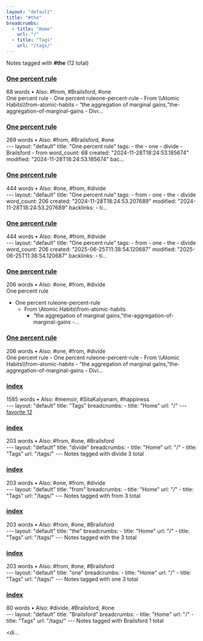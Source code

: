 ```yaml
---
layout: "default"
title: "#the"
breadcrumbs:
  - title: "Home"
    url: "/"
  - title: "Tags"
    url: "/tags/"
---
```

Notes tagged with **#the** (12 total)

<div class="note-grid">

<div class="note-card">
    <h3><a href="one-percent-rule/">One percent rule</a></h3>
    <div class="note-meta">
        68 words
        • Also: #from, #Brailsford, #one
    </div>
    <div class="note-excerpt">One percent rule
- One percent ruleone-percent-rule
	- From \\Atomic Habits\\from-atomic-habits
		- “the aggregation of marginal gains,”the-aggregation-of-marginal-gains
		- Divi...</div>
</div>

<div class="note-card">
    <h3><a href="docs/one-percent-rule/index/">One percent rule</a></h3>
    <div class="note-meta">
        269 words
        • Also: #from, #Brailsford, #one
    </div>
    <div class="note-excerpt">---
layout: "default"
title: "One percent rule"
tags:
  - the
  - one
  - divide
  - Brailsford
  - from
word_count: 68
created: "2024-11-28T18:24:53.185674"
modified: "2024-11-28T18:24:53.185674"
bac...</div>
</div>

<div class="note-card">
    <h3><a href="docs/logseq/bak/one-percent-rule/2024-10-05t08_51_53419zdesktop/index/">One percent rule</a></h3>
    <div class="note-meta">
        444 words
        • Also: #one, #from, #divide
    </div>
    <div class="note-excerpt">---
layout: "default"
title: "One percent rule"
tags:
  - from
  - one
  - the
  - divide
word_count: 206
created: "2024-11-28T18:24:53.207689"
modified: "2024-11-28T18:24:53.207689"
backlinks:
  - ti...</div>
</div>

<div class="note-card">
    <h3><a href="docs/logseq/bak/one-percent-rule/2025-06-25t18_36_37315zdesktop/index/">One percent rule</a></h3>
    <div class="note-meta">
        444 words
        • Also: #one, #from, #divide
    </div>
    <div class="note-excerpt">---
layout: "default"
title: "One percent rule"
tags:
  - from
  - one
  - the
  - divide
word_count: 206
created: "2025-06-25T11:38:54.120687"
modified: "2025-06-25T11:38:54.120687"
backlinks:
  - ti...</div>
</div>

<div class="note-card">
    <h3><a href="logseq/bak/one-percent-rule/2024-10-05t08_51_53419zdesktop/">One percent rule</a></h3>
    <div class="note-meta">
        206 words
        • Also: #one, #from, #divide
    </div>
    <div class="note-excerpt">One percent rule

- One percent ruleone-percent-rule
  - From \\Atomic Habits\\from-atomic-habits
    - “the aggregation of marginal gains,”the-aggregation-of-marginal-gains
    -...</div>
</div>

<div class="note-card">
    <h3><a href="logseq/bak/one-percent-rule/2025-06-25t18_36_37315zdesktop/">One percent rule</a></h3>
    <div class="note-meta">
        206 words
        • Also: #one, #from, #divide
    </div>
    <div class="note-excerpt">One percent rule
- One percent ruleone-percent-rule
	- From \\Atomic Habits\\from-atomic-habits
		- “the aggregation of marginal gains,”the-aggregation-of-marginal-gains
		- Divi...</div>
</div>

<div class="note-card">
    <h3><a href="docs/tags/index/">index</a></h3>
    <div class="note-meta">
        1585 words
        • Also: #memoir, #SitaKalyanam, #happiness
    </div>
    <div class="note-excerpt">---
layout: "default"
title: "Tags"
breadcrumbs:
  - title: "Home"
    url: "/"
---
<div class="tag-cloud">
<a href="favorite/" class="tag" style="--tag-weight: 1.0">favorite 12</a>
<a href="progra...</div>
</div>

<div class="note-card">
    <h3><a href="docs/tags/divide/index/">index</a></h3>
    <div class="note-meta">
        203 words
        • Also: #from, #one, #Brailsford
    </div>
    <div class="note-excerpt">---
layout: "default"
title: "divide"
breadcrumbs:
  - title: "Home"
    url: "/"
  - title: "Tags"
    url: "/tags/"
---
Notes tagged with divide 3 total

<div class="note-grid">

<div class=...</div>
</div>

<div class="note-card">
    <h3><a href="docs/tags/from/index/">index</a></h3>
    <div class="note-meta">
        203 words
        • Also: #one, #from, #divide
    </div>
    <div class="note-excerpt">---
layout: "default"
title: "from"
breadcrumbs:
  - title: "Home"
    url: "/"
  - title: "Tags"
    url: "/tags/"
---
Notes tagged with from 3 total

<div class="note-grid">

<div class="not...</div>
</div>

<div class="note-card">
    <h3><a href="docs/tags/the/index/">index</a></h3>
    <div class="note-meta">
        203 words
        • Also: #from, #one, #Brailsford
    </div>
    <div class="note-excerpt">---
layout: "default"
title: "the"
breadcrumbs:
  - title: "Home"
    url: "/"
  - title: "Tags"
    url: "/tags/"
---
Notes tagged with the 3 total

<div class="note-grid">

<div class="note-...</div>
</div>

<div class="note-card">
    <h3><a href="docs/tags/one/index/">index</a></h3>
    <div class="note-meta">
        203 words
        • Also: #from, #one, #Brailsford
    </div>
    <div class="note-excerpt">---
layout: "default"
title: "one"
breadcrumbs:
  - title: "Home"
    url: "/"
  - title: "Tags"
    url: "/tags/"
---
Notes tagged with one 3 total

<div class="note-grid">

<div class="note-...</div>
</div>

<div class="note-card">
    <h3><a href="docs/tags/brailsford/index/">index</a></h3>
    <div class="note-meta">
        80 words
        • Also: #divide, #Brailsford, #one
    </div>
    <div class="note-excerpt">---
layout: "default"
title: "Brailsford"
breadcrumbs:
  - title: "Home"
    url: "/"
  - title: "Tags"
    url: "/tags/"
---
Notes tagged with Brailsford 1 total

<div class="note-grid">

<di...</div>
</div>
</div>